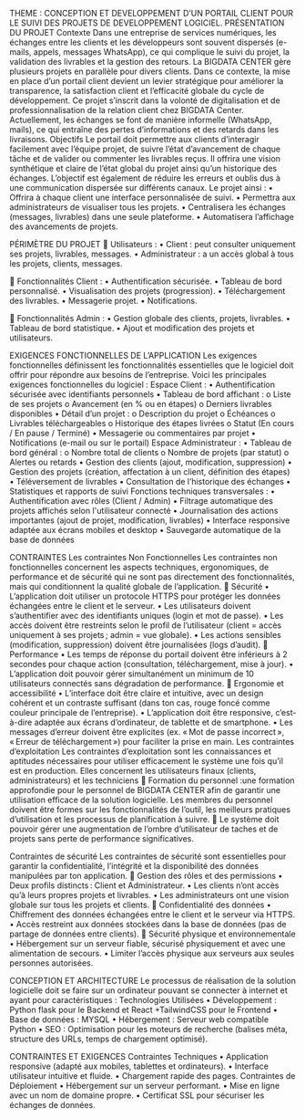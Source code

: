 THEME : CONCEPTION ET DEVELOPPEMENT D’UN PORTAIL CLIENT POUR LE SUIVI DES PROJETS DE DEVELOPPEMENT LOGICIEL.
PRÉSENTATION DU PROJET
Contexte
Dans une entreprise de services numériques, les échanges entre les clients et les développeurs sont souvent dispersés (e-mails, appels, messages WhatsApp), ce qui complique le suivi du projet, la validation des livrables et la gestion des retours. 
La BIGDATA CENTER gère plusieurs projets en parallèle pour divers clients. Dans ce contexte, la mise en place d’un portail client devient un levier stratégique pour améliorer la transparence, la satisfaction client et l’efficacité globale du cycle de développement. Ce projet s’inscrit dans la volonté de digitalisation et de professionnalisation de la relation client chez BIGDATA Center. Actuellement, les échanges se font de manière informelle (WhatsApp, mails), ce qui entraîne des pertes d’informations et des retards dans les livraisons.
 Objectifs
Le portail doit permettre aux clients d’interagir facilement avec l’équipe projet, de suivre l’état d’avancement de chaque tâche et de valider ou commenter les livrables reçus. Il offrira une vision synthétique et claire de l’état global du projet ainsi qu’un historique des échanges. L’objectif est également de réduire les erreurs et oublis dus à une communication dispersée sur différents canaux. Le projet ainsi :
•	Offrira à chaque client une interface personnalisée de suivi.
•	Permettra aux administrateurs de visualiser tous les projets.
•	Centralisera les échanges (messages, livrables) dans une seule plateforme.
•	Automatisera l’affichage des avancements de projets.

PÉRIMÈTRE DU PROJET
	Utilisateurs :
•	 Client : peut consulter uniquement ses projets, livrables, messages.
•	Administrateur : a un accès global à tous les projets, clients, messages.

	Fonctionnalités Client :
•	Authentification sécurisée.
•	 Tableau de bord personnalisé.
•	 Visualisation des projets (progression).
•	 Téléchargement des livrables.
•	 Messagerie projet.
•	 Notifications.

	Fonctionnalités Admin :
•	Gestion globale des clients, projets, livrables.
•	Tableau de bord statistique.
•	 Ajout et modification des projets et utilisateurs.

EXIGENCES FONCTIONNELLES DE L’APPLICATION
Les exigences fonctionnelles définissent les fonctionnalités essentielles que le logiciel doit offrir pour répondre aux besoins de l’entreprise. Voici les principales exigences fonctionnelles du logiciel :
Espace Client :
•	Authentification sécurisée avec identifiants personnels
•	Tableau de bord affichant :
o	Liste de ses projets
o	Avancement (en % ou en étapes)
o	Derniers livrables disponibles
•	Détail d’un projet :
o	Description du projet
o	Échéances
o	Livrables téléchargeables
o	Historique des étapes livrées
o	Statut (En cours / En pause / Terminé)
•	Messagerie ou commentaires par projet
•	Notifications (e-mail ou sur le portail)
Espace Administrateur :
•	Tableau de bord général :
o	Nombre total de clients
o	Nombre de projets (par statut)
o	Alertes ou retards
•	Gestion des clients (ajout, modification, suppression)
•	Gestion des projets (création, affectation à un client, définition des étapes)
•	Téléversement de livrables
•	Consultation de l’historique des échanges
•	Statistiques et rapports de suivi
Fonctions techniques transversales :
•	Authentification avec rôles (Client / Admin)
•	Filtrage automatique des projets affichés selon l'utilisateur connecté
•	Journalisation des actions importantes (ajout de projet, modification, livrables)
•	Interface responsive adaptée aux écrans mobiles et desktop
•	Sauvegarde automatique de la base de données

CONTRAINTES
Les contraintes Non Fonctionnelles
Les contraintes non fonctionnelles concernent les aspects techniques, ergonomiques, de performance et de sécurité qui ne sont pas directement des fonctionnalités, mais qui conditionnent la qualité globale de l’application.
	Sécurité
•	L’application doit utiliser un protocole HTTPS pour protéger les données échangées entre le client et le serveur.
•	Les utilisateurs doivent s’authentifier avec des identifiants uniques (login et mot de passe).
•	Les accès doivent être restreints selon le profil de l’utilisateur (client = accès uniquement à ses projets ; admin = vue globale).
•	Les actions sensibles (modification, suppression) doivent être journalisées (logs d’audit).
	Performance
•	Les temps de réponse du portail doivent être inférieurs à 2 secondes pour chaque action (consultation, téléchargement, mise à jour).
•	L’application doit pouvoir gérer simultanément un minimum de 10 utilisateurs connectés sans dégradation de performance.
	Ergonomie et accessibilité
•	L’interface doit être claire et intuitive, avec un design cohérent et un contraste suffisant (dans ton cas, rouge foncé comme couleur principale de l’entreprise).
•	L’application doit être responsive, c’est-à-dire adaptée aux écrans d’ordinateur, de tablette et de smartphone.
•	Les messages d’erreur doivent être explicites (ex. « Mot de passe incorrect », « Erreur de téléchargement ») pour faciliter la prise en main.
Les contraintes d’exploitation
Les contraintes d’exploitation sont les connaissances et aptitudes nécessaires pour utiliser efficacement le système une fois qu’il est en production. Elles concernent les utilisateurs finaux (clients, administrateurs) et les techniciens
	Formation du personnel :une formation approfondie pour le personnel de BIGDATA CENTER afin de garantir une utilisation efficace de la solution logicielle. Les membres du personnel doivent être formes sur les fonctionnalités de l’outil, les meilleurs pratiques d’utilisation et les processus de planification à suivre.
	Le système doit pouvoir gérer une augmentation de l’ombre d’utilisateur de taches et de projets sans perte de performance significatives.

Contraintes de sécurité
Les contraintes de sécurité sont essentielles pour garantir la confidentialité, l’intégrité et la disponibilité des données manipulées par ton application.
	Gestion des rôles et des permissions
•	Deux profils distincts : Client et Administrateur.
•	Les clients n’ont accès qu’à leurs propres projets et livrables.
•	Les administrateurs ont une vision globale sur tous les projets et clients.
	Confidentialité des données
•	Chiffrement des données échangées entre le client et le serveur via HTTPS.
•	Accès restreint aux données stockées dans la base de données (pas de partage de données entre clients).
	Sécurité physique et environnementale
•	Hébergement sur un serveur fiable, sécurisé physiquement et avec une alimentation de secours.
•	Limiter l’accès physique aux serveurs aux seules personnes autorisées.

CONCEPTION ET ARCHITECTURE
Le processus de réalisation de la solution logicielle doit se faire sur un ordinateur pouvant se connecter à internet et ayant pour caractéristiques :
Technologies Utilisées
•	Développement : Python flask pour le Backend et React +TailwindCSS pour le Frontend
•	Base de données : MYSQL
•	Hébergement : Serveur web compatible Python
•	SEO : Optimisation pour les moteurs de recherche (balises méta, structure des URLs, temps de chargement optimisé).

CONTRAINTES ET EXIGENCES
Contraintes Techniques
•	Application responsive (adapté aux mobiles, tablettes et ordinateurs).
•	Interface utilisateur intuitive et fluide.
•	Chargement rapide des pages.
 Contraintes de Déploiement
•	Hébergement sur un serveur performant.
•	Mise en ligne avec un nom de domaine propre.
•	Certificat SSL pour sécuriser les échanges de données.


